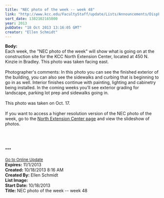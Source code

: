 ```yaml
---
title: "NEC photo of the week -- week 48"
link: "http://www.kcc.edu/FacultyStaff/update/Lists/Announcements/DispForm.aspx?ID=1289"
sort_date: 1382102165000
year: 2013
pubDate: "18 Oct 2013 13:16:05 GMT"
creator: "Ellen Schmidt"
---
```


<div><b>Body:</b> <div class="ExternalClass5AF32151F19F4C56A664E9BE9875517E">
<div>
<div>
<div>Each week, the &quot;NEC photo of the week&quot; will show what is going on at the construction site for the KCC North Extension Center, located at 450 N. Kinzie in Bradley. This photo was taken facing east.</div>
<div><br />Photographer's comments: In this photo you can see the finished exterior of the building, you can also see the sidewalks and curbing that is beginning to go in as well. Interior finishes continue with painting, lighting and cabinetry being installed. In the coming weeks you’ll see exterior grading for landscape, parking lot prep and sidewalks going in.</div>
<div> </div>
<div>This photo was taken on Oct. 17.</div>
<div><br />If you want to access a higher resolution version of the NEC photo of the week, go to the <a href="/Community/Collegeinfo/collegelocations/Pages/nec.aspx">North Extension Center page</a> and view the slideshow of photos. </div>
<div> </div>
<div> </div>
<div></div>
<div></div>
<div></div>
<div></div>
<div></div>
<div>
<div></div>
<div></div>
<div></div>
<div></div>
<div></div>
<div></div>
<div></div>
<div></div>
<div></div>
<div> </div>
<div><br />
<div></div>
<div>
<div>
<div></div>
<div><font size="2">***</font></div>
<div><font size="2"></font> </div>
<div><font size="2"></font></div>
<div><font size="2"></font></div>
<div><font size="2"></font></div>
<div><font size="2"></font></div>
<div><font size="2"></font></div>
<div><font size="2"></font></div>
<div><font size="2"></font></div>
<div><font size="2"></font></div>
<div><font size="2"></font></div>
<div><font size="2"></font></div>
<div><font size="2"></font></div>
<div><font size="2"><a href="/FacultyStaff/update/Pages/dailyupdate.aspx">Go to Online Update</a></font></div>
<div></div>
<div><font size="2"></font></div></div></div></div></div></div></div></div></div>
<div><b>Expires:</b> 11/1/2013</div>
<div><b>Created:</b> 10/18/2013 8:16 AM</div>
<div><b>Created By:</b> Ellen Schmidt</div>
<div><b>List Image:</b> <a href="http://www.kcc.edu/SiteCollectionImages/NEC-2013-10-17.JPG"></a></div>
<div><b>Start Date:</b> 10/18/2013</div>
<div><b>Title:</b> NEC photo of the week -- week 48</div>
